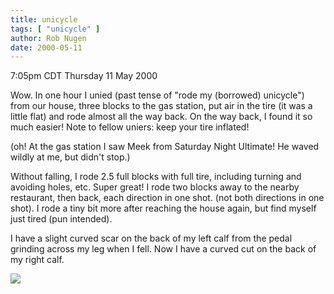 ```yaml
---
title: unicycle
tags: [ "unicycle" ]
author: Rob Nugen
date: 2000-05-11
---
```


<title>Unicycle</title>
<p class=date>7:05pm CDT Thursday 11 May 2000</p>

<p>Wow.  In one hour I unied (past tense of "rode my (borrowed)
unicycle") from our house, three blocks to the gas station, put air in
the tire (it was a little flat) and rode almost all the way back.  On
the way back, I found it so much easier!  Note to fellow uniers: keep
your tire inflated!

<p>(oh!  At the gas station I saw Meek from Saturday Night Ultimate!
He waved wildly at me, but didn't stop.)

<p>Without falling, I rode 2.5 full blocks with full tire, including
turning and avoiding holes, etc.  Super great!  I rode two blocks away
to the nearby restaurant, then back, each direction in one shot. (not
both directions in one shot).  I rode a tiny bit more after reaching
the house again, but find myself just tired (pun intended).

<p>I have a slight curved scar on the back of my left calf from the
pedal grinding across my leg when I fell.  Now I have a curved cut on
the back of my right calf.

<p><img src='/images/rob/wL-ROB.gif'>

